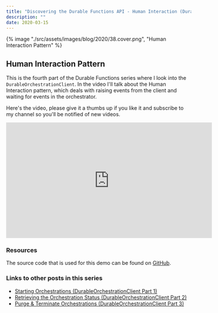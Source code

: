 ```yaml
---
title: "Discovering the Durable Functions API - Human Interaction (DurableOrchestrationClient part 4)"
description: ""
date: 2020-03-15
---
```


{% image "./src/assets/images/blog/2020/38.cover.png", "Human Interaction Pattern" %}

## Human Interaction Pattern

This is the fourth part of the Durable Functions series where I look into the `DurableOrchestrationClient`. In the video I'll talk about the Human Interaction pattern, which deals with raising events from the client and waiting for events in the orchestrator.

Here's the video, please give it a thumbs up if you like it and subscribe to my channel so you'll be notified of new videos.

<iframe width="560" height="315" src="https://www.youtube.com/embed/bJLuyzcTT78" frameborder="0" allow="autoplay; encrypted-media" allowfullscreen></iframe>

### Resources

The source code that is used for this demo can be found on [GitHub](https://github.com/marcduiker/demos-azure-durable-functions).

### Links to other posts in this series

- [Starting Orchestrations (DurableOrchestrationClient Part 1)](/articles/durable-functions-api-durableorchestrationclient-1)
- [Retrieving the Orchestration Status (DurableOrchestrationClient Part 2)](/articles/durable-functions-api-durableorchestrationclient-2)
- [Purge & Terminate Orchestrations (DurableOrchestrationClient Part 3)](/articles/durable-functions-api-purge-terminate)